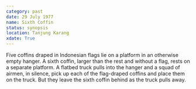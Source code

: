```yaml
---
category: past
date: 29 July 1977
name: Sixth Coffin
status: synopsis
location: Tanjung Karang
xdate: True
---
```

Five coffins draped in Indonesian flags lie on a
platform in an otherwise empty hanger. A sixth coffin, larger than the
rest and without a flag, rests on a separate platform. A flatbed truck
pulls into the hanger and a squad of airmen, in silence, pick up each of
the flag-draped coffins and place them on the truck. But they leave the
sixth coffin behind as the truck pulls away.
